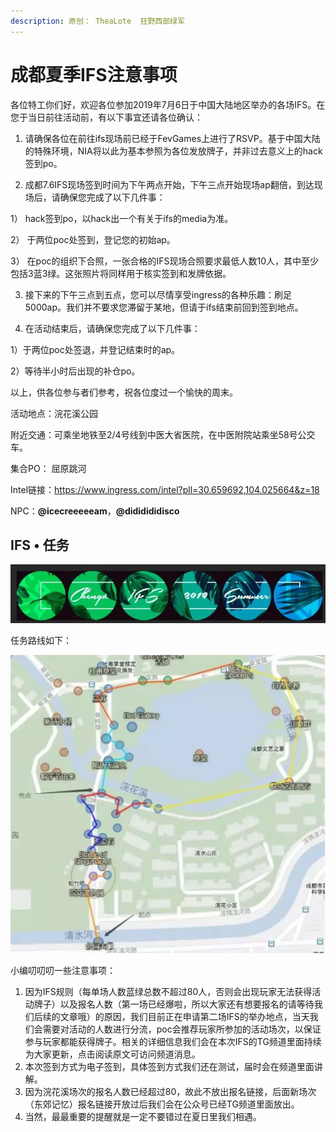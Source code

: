 ```yaml
---
description: 原创： TheaLote  狂野西部绿军
---
```


# 成都夏季IFS注意事项

各位特工你们好，欢迎各位参加2019年7月6日于中国大陆地区举办的各场IFS。在您于当日前往活动前，有以下事宜还请各位确认：

1.  请确保各位在前往ifs现场前已经于FevGames上进行了RSVP。基于中国大陆的特殊环境，NIA将以此为基本参照为各位发放牌子，并非过去意义上的hack签到po。

2.  成都7.6IFS现场签到时间为下午两点开始，下午三点开始现场ap翻倍，到达现场后，请确保您完成了以下几件事：

1）  hack签到po，以hack出一个有关于ifs的media为准。

2）  于两位poc处签到，登记您的初始ap。

3）  在poc的组织下合照，一张合格的IFS现场合照要求最低人数10人，其中至少包括3蓝3绿。这张照片将同样用于核实签到和发牌依据。

3.  接下来的下午三点到五点，您可以尽情享受ingress的各种乐趣：刷足5000ap。我们并不要求您滞留于某地，但请于ifs结束前回到签到地点。

4.  在活动结束后，请确保您完成了以下几件事：

1）于两位poc处签退，并登记结束时的ap。

2）等待半小时后出现的补仓po。

以上，供各位参与者们参考，祝各位度过一个愉快的周末。

活动地点：浣花溪公园

附近交通：可乘坐地铁至2/4号线到中医大省医院，在中医附院站乘坐58号公交车。

集合PO：  屈原跳河

Intel链接：https://www.ingress.com/intel?pll=30.659692,104.025664&z=18

NPC：**@icecreeeeeam**，**@dididididisco**

## IFS • 任务

![&#x6210;&#x90FD;IFS&#x2022;2019&#x590F;&#x65E5;&#x573A;&#x9650;&#x5B9A;&#x4EFB;&#x52A1;](.gitbook/assets/640.webp)

任务路线如下：

![](.gitbook/assets/640-1.webp)

小编叨叨叨一些注意事项：  


1. 因为IFS规则（每单场人数蓝绿总数不超过80人，否则会出现玩家无法获得活动牌子）以及报名人数（第一场已经爆啦，所以大家还有想要报名的请等待我们后续的文章哦）的原因，我们目前正在申请第二场IFS的举办地点，当天我们会需要对活动的人数进行分流，poc会推荐玩家所参加的活动场次，以保证参与玩家都能获得牌子。相关的详细信息我们会在本次IFS的TG频道里面持续为大家更新，点击阅读原文可访问频道消息。
2. 本次签到方式为电子签到，具体签到方式我们还在测试，届时会在频道里面讲解。
3. 因为浣花溪场次的报名人数已经超过80，故此不放出报名链接，后面新场次（东郊记忆）报名链接开放过后我们会在公众号已经TG频道里面放出。
4. 当然，最最重要的提醒就是一定不要错过在夏日里我们相遇。

